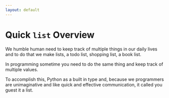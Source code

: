 ```yaml
---
layout: default
---
```

# Quick `list` Overview

We humble human need to keep track of multiple things in our daily
lives and to do that we make lists, a todo list, shopping list, a book list.

In programming sometime you need to do the same thing and keep track of multiple values.

To accomplish this, Python as a built in type and, because
we programmers are unimaginative and like quick and effective
 communication, it called you guest it a list.

